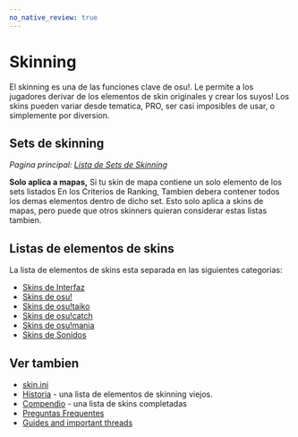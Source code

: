 ```yaml
---
no_native_review: true
---
```


# Skinning

El skinning es una de las funciones clave de osu!. Le permite a los jugadores derivar de los elementos de skin originales y crear los suyos! Los skins pueden variar desde tematica, PRO, ser casi imposibles de usar, o simplemente por diversion.

## Sets de skinning

*Pagina principal: [Lista de Sets de Skinning](/wiki/Ranking_criteria/Skin_set_list)*

**Solo aplica a mapas,** Si tu skin de mapa contiene un solo elemento de los sets listados En los Criterios de Ranking, Tambien debera contener todos los demas elementos dentro de dicho set. Esto solo aplica a skins de mapas, pero puede que otros skinners quieran considerar estas listas tambien.

## Listas de elementos de skins

La lista de elementos de skins esta separada en las siguientes categorias:

- [Skins de Interfaz](/wiki/Skinning/Interface)
- [Skins de osu!](/wiki/Skinning/osu!)
- [Skins de osu!taiko](/wiki/Skinning/osu!taiko)
- [Skins de osu!catch](/wiki/Skinning/osu!catch)
- [Skins de osu!mania](/wiki/Skinning/osu!mania)
- [Skins de Sonidos](/wiki/Skinning/Sounds)

## Ver tambien

- [skin.ini](/wiki/Skinning/skin.ini)
- [Historia](/wiki/Skinning/History) - una lista de elementos de skinning viejos.
- [Compendio](https://osu.ppy.sh/community/forums/topics/686664) - una lista de skins completadas
- [Preguntas Frequentes](/wiki/Skinning/FAQ)
- [Guides and important threads](/wiki/Skinning/Guides_and_important_threads)
